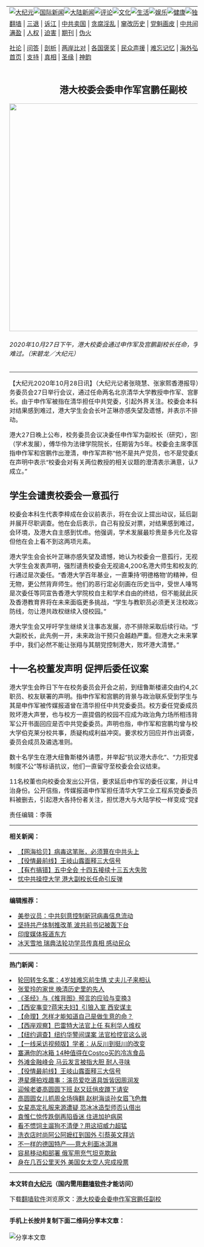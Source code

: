 <a name="1" id="1" target="_blank"></a><span id="1"></span>
<table align=center border="0"><tr><td colspan="2" VALIGN=TOP><a href="https://github.com/wpigor3084/djy/blob/master/gb/nsc413.md#1"><img src="https://raw.githubusercontent.com/wpigor3084/www/master/t/djy/1.jpg" title="大纪元"></a><a href="https://github.com/wpigor3084/djy/blob/master/gb/n24hr.md#1"><img src="https://raw.githubusercontent.com/wpigor3084/www/master/t/djy/3.jpg" title="国际新闻"></a><a href="https://github.com/wpigor3084/djy/blob/master/gb/nsc413.md#1"><img src="https://raw.githubusercontent.com/wpigor3084/www/master/t/djy/4.jpg" title="大陆新闻"></a><a href="https://github.com/wpigor3084/djy/blob/master/gb/news392.md#1"><img src="https://raw.githubusercontent.com/wpigor3084/www/master/t/djy/5.jpg" title="评论"></a><a href="https://github.com/wpigor3084/djy/blob/master/gb/news2007.md#1"><img src="https://raw.githubusercontent.com/wpigor3084/www/master/t/djy/6.jpg" title="文化"></a><a href="https://github.com/wpigor3084/djy/blob/master/gb/news2008.md#1"><img src="https://raw.githubusercontent.com/wpigor3084/www/master/t/djy/7.jpg" title="生活"></a><a href="https://github.com/wpigor3084/djy/blob/master/gb/ncyule.md#1"><img src="https://raw.githubusercontent.com/wpigor3084/www/master/t/djy/8.jpg" title="娱乐"></a><a href="https://github.com/wpigor3084/djy/blob/master/gb/nsc1002.md#1"><img src="https://raw.githubusercontent.com/wpigor3084/www/master/t/djy/9.jpg" title="健康"><a href="https://github.com/wpigor3084/djy/blob/master/gb/nf6092.md#1"><img src="https://raw.githubusercontent.com/wpigor3084/www/master/t/djy/10a.jpg" title="独家"></a><a href="https://github.com/wpigor3084/djy/blob/master/gb/nf4514.md#1"><img src="https://raw.githubusercontent.com/wpigor3084/www/master/t/djy/12a.jpg" title="头条"></a></td></tr>
<tr><td colspan="2" VALIGN=TOP><a target="_blank" href="https://github.com/wpigor3084/www/blob/master/README.md?zsrh#1">翻墙</a> | <a target="_blank" href="https://github.com/wpigor3084/djy/blob/master/gb/nf5657.md#1">三退</a> | <a target="_blank" href="https://github.com/wpigor3084/djy/blob/master/gb/nf6124.md#1">诉江</a> | <a target="_blank" href="https://github.com/wpigor3084/djy/blob/master/gb/nf1176117.md#1">中共卖国</a> | <a target="_blank" href="https://github.com/wpigor3084/djy/blob/master/gb/nf5773.md#1">贪腐淫乱</a> | <a target="_blank" href="https://github.com/wpigor3084/djy/blob/master/gb/nf1176115.md#1">窜改历史</a> | <a target="_blank" href="https://github.com/wpigor3084/djy/blob/master/gb/nf1176107.md#1">党魁画皮</a> | <a target="_blank" href="https://github.com/wpigor3084/djy/blob/master/gb/nf1320400.md#1">中共间谍</a> | <a target="_blank" href="https://github.com/wpigor3084/djy/blob/master/gb/nf1176114.md#1">破坏传统</a> | <a target="_blank" href="https://github.com/wpigor3084/ntdtv/blob/master/gb/prog447_1.md#1">恶贯满盈</a> | <a target="_blank" href="https://github.com/wpigor3084/djy/blob/master/gb/ncid278.md#1">人权</a> | <a target="_blank" href="https://github.com/wpigor3084/djy/blob/master/gb/nf1176111.md#1">迫害</a> | <a target="_blank" href="https://gitlab.com/szzdlab/mh-qikan/blob/master/README.md#1">期刊</a> | <a target="_blank" href="https://github.com/wpigor3084/djy/blob/master/gb/nf5562.md#1">伪火</a></p><p><a target="_blank" href="https://github.com/wpigor3084/djy/blob/master/gb/9p.md#1">社论</a> | <a target="_blank" href="https://github.com/wpigor3084/djy/blob/master/gb/nf4378.md#1">问答</a> | <a target="_blank" href="https://github.com/wpigor3084/djy/blob/master/gb/nf5792.md#1">剖析</a> | <a target="_blank" href="https://github.com/wpigor3084/djy/blob/master/gb/nf5735.md#1">两岸比对</a> | <a target="_blank" href="https://github.com/wpigor3084/djy/blob/master/gb/nf6119.md#1">各国褒奖</a> | <a target="_blank" href="https://github.com/wpigor3084/djy/blob/master/gb/nf6120.md#1">民众声援</a> | <a target="_blank" href="https://github.com/wpigor3084/djy/blob/master/gb/nf1188594.md#1">难忘记忆</a> | <a target="_blank" href="https://github.com/wpigor3084/djy/blob/master/gb/nf3180.md#1">海外弘传</a> | <a target="_blank" href="https://github.com/wpigor3084/djy/blob/master/gb/nf5410.md#1">万人上访</a> | <a target="_blank" href="https://github.com/wpigor3084/www/blob/master/README.md?zsrh#1">平台首页</a> | <a target="_blank" href="https://github.com/wpigor3084/djy/blob/master/gb/nf4386.md#1">支持</a> | <a target="_blank" href="https://github.com/wpigor3084/djy/blob/master/gb/nf4389.md#1">真相</a> | <a target="_blank" href="https://github.com/wpigor3084/djy/blob/master/gb/nf5790.md#1">圣缘</a> | <a target="_blank" href="https://github.com/wpigor3084/djy/blob/master/gb/nf4786.md#1">神韵</a></td></tr>
<tr><td VALIGN=TOP width="626"><h2 align=center>港大校委会委申作军宫鹏任副校</h2>
<img width="600" src="https://i.epochtimes.com/assets/uploads/2020/10/201027100531100311-600x400.jpg" />
<h6>2020年10月27日下午，港大校委会通过申作军及宫鹏副校长任命，学生会对结果感难过。（宋碧龙／大纪元）
</h6>
<hr>
	<p>【大纪元2020年10月28日讯】（大纪元记者张晓慧、张家熙香港报导）<ahref="https://github.com/wpigor3084/djy/blob/master/gb/tag/%E9%A6%99%E6%B8%AF%E5%A4%A7%E5%AD%A6.md#1">香港大学</a>校务委员会27日举行会议，通过任命两名北京清华大学教授<ahref="https://github.com/wpigor3084/djy/blob/master/gb/tag/%E7%94%B3%E4%BD%9C%E5%86%9B.md#1">申作军</a>、<ahref="https://github.com/wpigor3084/djy/blob/master/gb/tag/%E5%AE%AB%E9%B9%8F.md#1">宫鹏</a>接任<ahref="https://github.com/wpigor3084/djy/blob/master/gb/tag/%E6%B8%AF%E5%A4%A7%E5%89%AF%E6%A0%A1%E9%95%BF.md#1">港大副校长</a>。由于<ahref="https://github.com/wpigor3084/djy/blob/master/gb/tag/%E7%94%B3%E4%BD%9C%E5%86%9B.md#1">申作军</a>被指在清华担任中共党委，引起外界关注。校委会本科生代表李梓成对结果感到难过，港大学生会会长叶芷琳亦感失望及遗憾，并表示不排除采取后续行动。</p>
<p>港大27日晚上公布，校务委员会议决委任申作军为副校长（研究），<ahref="https://github.com/wpigor3084/djy/blob/master/gb/tag/%E5%AE%AB%E9%B9%8F.md#1">宫鹏</a>为副校长（学术发展），傅华伶为法律学院院长，任期皆为5年。校委会主席李国章并发声明，指申作军和宫鹏作出澄清，申作军声称“他不是共产党员，也不是党委成员。”李国章又在声明中表示“校委会对有关两位教授的相关议题的澄清表示满意，认为所有指控皆不成立。”</p>
<h2>学生会谴责校委会一意孤行</h2>
<p>校委会本科生代表李梓成在会议前表示，将在会议上提出动议，延后副校长的任命，并展开尽职调查。他在会后表示，自己有投反对票，对结果感到难过，对香港未来社会环境，及港大自主感到忧虑。他强调，学术发展最珍贵是多元化及容许提出问题，但他在会上看不到这两项元素。</p>
<p>港大学生会会长叶芷琳亦感失望及遗憾，她认为校委会一意孤行，无视学生声音。港大学生会发表声明，强烈谴责校委会无视逾4,200名港大师生和校友的声音，一意孤行通过是次委任。“<ahref="https://github.com/wpigor3084/djy/blob/master/gb/tag/%E9%A6%99%E6%B8%AF%E5%A4%A7%E5%AD%A6.md#1">香港大学</a>百年基业，一直秉持‘明德格物’的精神，但港大高层视之无物，更公然背弃师生。他们的恶行定必刻画在历史当中，受世人唾骂。”他们认为，是次委任等同宣告香港大学院校自主和学术自由的终结，但不能就此灰心。预料港大及香港教育界将在未来面临更多挑战，“学生与教职员必须更关注校政决策，坚守最后防线，勿让港共政权继续入侵校园。”</p>
<p>港大学生会又呼吁学生继续关注事态发展，亦不排除采取后续行动。“党委被委任为<ahref="https://github.com/wpigor3084/djy/blob/master/gb/tag/%E6%B8%AF%E5%A4%A7%E5%89%AF%E6%A0%A1%E9%95%BF.md#1">港大副校长</a>，此先例一开，未来政治干预只会越趋严重。但港大之未来掌握于港大师生手中，我们必然不能让张翔与其朋党控制港大，败坏港大清誉。”</p>
<h2>十一名校董发声明 促押后委任议案</h2>
<p>港大学生会昨日下午在校务委员会开会之前，到纽鲁斯楼递交由约4,200名学生、教职员、校友联署的声明。指申作军和宫鹏的背景与政治联系受到学生与公众质疑。尤其是申作军被传媒报道曾在清华担任中共党委委员。校方委任党委成员进入决策层，败坏港大声誉，也与校方一直提倡的校园不应成为政治角力场所相违背。并要求申作军公开书面回应是否中共党委委员。声明也指，申作军和宫鹏均曾与校长张翔在加州大学伯克莱分校共事，质疑构成利益冲突。要求校方回应并作出调查，以及公开遴选委员会成员及遴选准则。</p>
<p>数十名学生在港大纽鲁斯楼外请愿，并举起“抗议港大赤化”、“力拒党委治校”、“遴选制度不公”等标语抗议，他们一直留守至校委会会议结束。</p>
<p>11名校董也向校委会发出公开信，要求延后申作军的委任议案，并让申作军申报其政治身份。公开信指，传媒报道申作军担任清华大学工业工程系党委委员，其后有关资料被删去，引起港大各持份者关注，担忧港大与大陆学校一样变成“党委治校”。◇</p>
<p>责任编辑：李薇</p>
	
<hr>


<strong>相关新闻：</strong>
<li><a href="https://github.com/wpigor3084/djy/blob/master/gb/20/10/25/n12500320.md#1">【网海拾贝】病毒这笔账，必须算在中共头上</a></li>
<li><a href="https://github.com/wpigor3084/djy/blob/master/gb/20/10/25/n12501333.md#1">【役情最前线】王岐山露面释三大信号</a></li>
<li><a href="https://github.com/wpigor3084/djy/blob/master/gb/20/10/26/n12503548.md#1">【有冇搞错】五中全会 十四五接续十三五大失败</a></li>
<li><a href="https://github.com/wpigor3084/djy/blob/master/gb/20/10/26/n12504031.md#1">忧中共操控大学 港大副校长任命引反弹</a></li>
<hr>


<strong>编辑推荐：</strong>
<li><a href="https://github.com/onzhi266/djy/blob/master/gb/20/2/22/n11887949.md#1">美参议员：中共刻意控制新冠病毒信息流动</a></li>
<li><a href="https://github.com/tsiac2612/djy/blob/master/gb/17/12/29/n10006546.md#1" target="_blank">坚持共产体制推改革 波共前书记被轰下台</a></li><li><a href="https://github.com/wpigor3084/djy/blob/master/gb/18/10/27/n10812623.md?dfh#1" target="_blank">印度媒体报道东方</a></li><li><a href="https://github.com/tsiac2612/djy/blob/master/gb/19/2/5/n11026306.md#1" target="_blank">冰天雪地 瑞典法轮功学员传真相 感动民众</a></li>
<hr>

<strong>热门新闻：</strong>
<li><a href="https://github.com/epczec374/djy/blob/master/gb/20/10/14/n12475763.md#1">轮回转生名案：4岁娃难忘前生情 丈夫儿子来相认</a></li>
<li><a href="https://github.com/epczec374/djy/blob/master/gb/20/10/22/n12494562.md#1">张爱玲的家世 晚清历史里的先人</a></li>
<li><a href="https://github.com/epczec374/djy/blob/master/gb/20/9/30/n12442831.md#1">《圣经》与《推背图》预言的应验与变换3</a></li>
<li><a href="https://github.com/epczec374/djy/blob/master/gb/20/9/3/n12378293.md#1">【西安事变?蒋宋夫妇】引狼入室 西安谋主</a></li>
<li><a href="https://github.com/epczec374/djy/blob/master/gb/20/8/10/n12318958.md#1">【命理】怎样才能知道自己是做生意的命？</a></li>
<li><a href="https://github.com/epczec374/djy/blob/master/gb/20/10/27/n12504507.md#1">【西岸观察】巴雷特大法官上任 有利华人维权</a></li>
<li><a href="https://github.com/epczec374/djy/blob/master/gb/20/10/27/n12504722.md#1">【纽约调查】纽约华警间谍案 法官检控官这么说</a></li>
<li><a href="https://github.com/epczec374/djy/blob/master/gb/20/10/27/n12504359.md#1">【一线采访视频版】学者：从反川到挺川的改变</a></li>
<li><a href="https://github.com/epczec374/djy/blob/master/gb/20/10/20/n12487817.md#1">塞满你的冰箱 14种值得在Costco买的冷冻食品</a></li>
<li><a href="https://github.com/epczec374/djy/blob/master/gb/20/10/25/n12500356.md#1">外滩金融峰会 马云发言被指大胆 耐人寻味</a></li>
<li><a href="https://github.com/epczec374/djy/blob/master/gb/20/10/25/n12501333.md#1">【役情最前线】王岐山露面释三大信号</a></li>
<li><a href="https://github.com/epczec374/djy/blob/master/gb/20/10/25/n12501371.md#1">港星爆拍戏趣事：演员爱吃道具饭皆因周润发</a></li>
<li><a href="https://github.com/epczec374/djy/blob/master/gb/20/10/25/n12501492.md#1">迎候老婆高圆圆下班 赵又廷俏皮蹲下请安</a></li>
<li><a href="https://github.com/epczec374/djy/blob/master/gb/20/10/26/n12503856.md#1">高圆圆女儿抓周全场嗨翻 赵树海谈孙女眉飞色舞</a></li>
<li><a href="https://github.com/epczec374/djy/blob/master/gb/20/10/23/n12497828.md#1">女星高定礼服来源遭疑 范冰冰造型师否认借出</a></li>
<li><a href="https://github.com/epczec374/djy/blob/master/gb/20/10/27/n12504942.md#1">袁惟仁惊传跌倒再陷昏迷 住进加护病房</a></li>
<li><a href="https://github.com/epczec374/djy/blob/master/gb/20/9/10/n12393841.md#1">看不惯饲主遛狗不清便？用这招威力超猛</a></li>
<li><a href="https://github.com/epczec374/djy/blob/master/gb/20/10/26/n12502059.md#1">洗衣店时尚阿公阿嬷红到国外 引蔡英文拜访</a></li>
<li><a href="https://github.com/epczec374/djy/blob/master/gb/20/10/25/n12500289.md#1">不一样的德国特产──意大利面冰淇淋</a></li>
<li><a href="https://github.com/epczec374/djy/blob/master/gb/20/10/25/n12500332.md#1">容易移动和部署 俄军用充气坦克欺敌</a></li>
<li><a href="https://github.com/epczec374/djy/blob/master/gb/20/10/25/n12500137.md#1">身在几百公里天外 美国女太空人完成投票</a></li>
<hr>

<strong>本文转自<a href="https://www.epochtimes.com">大纪元</a>（国内需用<a href="https://github.com/wpigor3084/www/blob/master/README.md#8">翻墙软件</a>才能访问）</strong><p>下载<a href="https://github.com/wpigor3084/www/blob/master/README.md#8">翻墙软件</a>浏览原文：<a href="https://www.epochtimes.com/gb/20/10/28/n12506842.htm">港大校委会委申作军宫鹏任副校</a></p><hr>

<strong>手机上长按并复制下面二维码分享本文章：</strong><br><br><img src="https://chart.apis.google.com/chart?cht=qr&chs=240x240&choe=UTF-8&chld=M|2&chl=https://github.com/wpigor3084/djy/blob/master/gb/20/10/28/n12506842.md%231" title="分享本文章"></td><td VALIGN=TOP><a href="https://github.com/wpigor3084/djy/blob/master/gb/16/1/21/n4622075.md?dfh#1" target="_blank"><img src="https://raw.githubusercontent.com/wpigor3084/djy/master/gb/300/wei-f1.jpg" title="中共的伪火骗局"  alt="中共的伪火骗局"></a><br><a href="https://github.com/wpigor3084/www/blob/master/README.md?dfh#9" target="_blank"><img src="https://raw.githubusercontent.com/wpigor3084/djy/master/gb/300/yong-h.jpg" title="永恒的见证"  alt="永恒的见证"></a><br><a href="https://github.com/wpigor3084/djy/blob/master/gb/13/9/29/n3974789.md?dfh#1" target="_blank"><img src="https://raw.githubusercontent.com/wpigor3084/djy/master/gb/300/shang-lnz.jpg" title="善良女子被中共投男牢"  alt="善良女子被中共投男牢"></a><br><a href="https://github.com/wpigor3084/djy/blob/master/gb/16/3/16/n4663449.md?dfh#1" target="_blank"><img src="https://raw.githubusercontent.com/wpigor3084/djy/master/gb/300/huo-z3.jpg" title="警卫目击活摘器官"  alt="警卫目击活摘器官"></a><br><a href="https://github.com/wpigor3084/djy/blob/master/gb/16/8/7/n8177641.md?dfh#1" target="_blank"><img src="https://raw.githubusercontent.com/wpigor3084/djy/master/gb/300/huo-z4.jpg" title="证人描述活摘恐怖"  alt="证人描述活摘恐怖"></a><br><a href="https://github.com/wpigor3084/djy/blob/master/gb/10/4/19/n2881569.md?dfh#1" target="_blank"><img src="https://raw.githubusercontent.com/wpigor3084/djy/master/gb/300/huo-z1.jpg" title="揭开活摘器官黑幕"  alt="揭开活摘器官黑幕"></a><br><a href="https://github.com/wpigor3084/djy/blob/master/gb/10/11/7/n3077476.md?dfh#1" target="_blank"><img src="https://raw.githubusercontent.com/wpigor3084/djy/master/gb/300/ma-ks.jpg" title="马克思的成魔之路"  alt="马克思的成魔之路"></a><br><a href="https://github.com/wpigor3084/djy/blob/master/gb/14/6/9/n4173977.md?dfh#1" target="_blank"><img src="https://raw.githubusercontent.com/wpigor3084/djy/master/gb/300/chang-zs.jpg" title="藏字石 蕴天机"  alt="藏字石 蕴天机"></a><br><a href="https://github.com/wpigor3084/djy/blob/master/gb/18/5/10/n10381511.md?dfh#1" target="_blank"><img src="https://raw.githubusercontent.com/wpigor3084/djy/master/gb/300/st1.jpg" title="关注3亿人三退"  alt="关注3亿人三退"></a><br><a href="https://github.com/wpigor3084/djy/blob/master/gb/18/3/21/n10237682.md?dfh#1" target="_blank"><img src="https://raw.githubusercontent.com/wpigor3084/djy/master/gb/300/jie-t.jpg" title="解体中共复兴中华"  alt="解体中共复兴中华"></a><br><a href="https://github.com/wpigor3084/djy/blob/master/gb/9/2/9/n2422991.md?dfh#1" target="_blank"><img src="https://raw.githubusercontent.com/wpigor3084/djy/master/gb/300/gao-zs.jpg" title="中共迫害良心律师"  alt="中共迫害良心律师"></a><br><a href="https://github.com/wpigor3084/djy/blob/master/gb/18/12/9/n10900044.md?dfh#1" target="_blank"><img src="https://raw.githubusercontent.com/wpigor3084/djy/master/gb/300/sj1.jpg" title="303万人举报江泽民"  alt="303万人举报江泽民"></a><br><a href="https://github.com/wpigor3084/djy/blob/master/gb/18/8/28/n10672014.md?dfh#1" target="_blank"><img src="https://raw.githubusercontent.com/wpigor3084/djy/master/gb/300/sj2.jpg" title="这些官员为何起诉江泽民"  alt="这些官员为何起诉江泽民"></a><br><a href="https://github.com/wpigor3084/djy/blob/master/gb/8/12/18/n2367165.md?dfh#1" target="_blank"><img src="https://raw.githubusercontent.com/wpigor3084/djy/master/gb/300/liangan.jpg" title="海峡两岸的强烈对比"  alt="海峡两岸的强烈对比"></a><br><a href="https://github.com/wpigor3084/djy/blob/master/gb/15/12/10/n4593139.md?dfh#1" target="_blank"><img src="https://raw.githubusercontent.com/wpigor3084/djy/master/gb/300/jia-ndzl.jpg" title="加拿大总理的贺信"  alt="加拿大总理的贺信"></a><br><a href="https://github.com/wpigor3084/djy/blob/master/gb/11/6/17/n3289382.md?dfh#1" target="_blank"><img src="https://raw.githubusercontent.com/wpigor3084/djy/master/gb/300/xiao-wd.jpg" title="探寻真相兼听则明"  alt="探寻真相兼听则明"></a><br><a href="https://github.com/wpigor3084/djy/blob/master/gb/18/10/27/n10812623.md?dfh#1" target="_blank"><img src="https://raw.githubusercontent.com/wpigor3084/djy/master/gb/300/yindu.jpg" title="印度媒体报道东方"  alt="印度媒体报道东方"></a><br><a href="https://github.com/wpigor3084/djy/blob/master/gb/18/6/9/n10469652.md?dfh#1" target="_blank"><img src="https://raw.githubusercontent.com/wpigor3084/djy/master/gb/300/xie-j.jpg" title="不一样的海外校园"  alt="不一样的海外校园"></a><br><a href="https://github.com/wpigor3084/djy/blob/master/gb/7/4/5/n1669415.md?dfh#1" target="_blank"><img src="https://raw.githubusercontent.com/wpigor3084/djy/master/gb/300/li-up.jpg" title="从大师到徒弟的传奇"  alt="从大师到徒弟的传奇"></a><br><a href="https://github.com/wpigor3084/djy/blob/master/gb/17/5/26/n9191512.md?dfh#1" target="_blank"><img src="https://raw.githubusercontent.com/wpigor3084/djy/master/gb/300/zfl2.jpg" title="亿万人与东方一本奇书"  alt="亿万人与东方一本奇书"></a><br><a href="https://github.com/wpigor3084/djy/blob/master/gb/13/11/27/n4020290.md?dfh#1" target="_blank"><img src="https://raw.githubusercontent.com/wpigor3084/djy/master/gb/300/zhen-h.jpg" title="大陆见不到的震撼场面"  alt="大陆见不到的震撼场面"></a><br><a href="https://github.com/wpigor3084/djy/blob/master/gb/15/7/17/n4482910.md?dfh#1" target="_blank"><img src="https://raw.githubusercontent.com/wpigor3084/djy/master/gb/300/dalu-sk.jpg" title="人心向善 大陆当初盛况"  alt="人心向善 大陆当初盛况"></a><br><a href="https://github.com/wpigor3084/djy/blob/master/gb/19/1/5/n10955468.md?dfh#1" target="_blank"><img src="https://raw.githubusercontent.com/wpigor3084/djy/master/gb/300/zfl1.jpg" title="追寻真理 这书讲什么"  alt="追寻真理 这书讲什么"></a><br><a href="https://github.com/wpigor3084/www/blob/master/README.md?dfh#1" target="_blank"><img src="https://raw.githubusercontent.com/wpigor3084/djy/master/gb/300/fq1.jpg" title="下载免费翻墙软件"  alt="下载免费翻墙软件"></a><br></td></tr></table>
